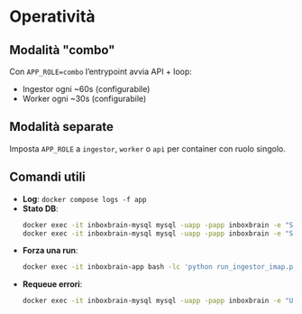 # Operatività

## Modalità "combo"
Con `APP_ROLE=combo` l’entrypoint avvia API + loop:
- Ingestor ogni ~60s (configurabile)
- Worker ogni ~30s (configurabile)

## Modalità separate
Imposta `APP_ROLE` a `ingestor`, `worker` o `api` per container con ruolo singolo.

## Comandi utili
- **Log**: `docker compose logs -f app`
- **Stato DB**:
  ```bash
  docker exec -it inboxbrain-mysql mysql -uapp -papp inboxbrain -e "SHOW TABLES;"
  docker exec -it inboxbrain-mysql mysql -uapp -papp inboxbrain -e "SELECT status, COUNT(*) FROM email_queue GROUP BY status;"
  ```
- **Forza una run**:
  ```bash
  docker exec -it inboxbrain-app bash -lc 'python run_ingestor_imap.py && python run_worker_ai.py'
  ```
- **Requeue errori**:
  ```bash
  docker exec -it inboxbrain-mysql mysql -uapp -papp inboxbrain -e "UPDATE email_queue SET status='pending', attempts=0 WHERE status='error';"
  ```
